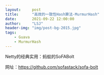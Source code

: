 ```yaml
---
layout:     post
title:      "高效的一致性Hash算法-MurmurHash"
date:       2021-09-22 12:00:00
author:     "LSJ"
header-img: "img/post-bg-2015.jpg"
tags:
    - Guava
    - MurmurHash
---
```




Netty的经典实用：蚂蚁的SoFABolt 

网址：https://github.com/sofastack/sofa-bolt





